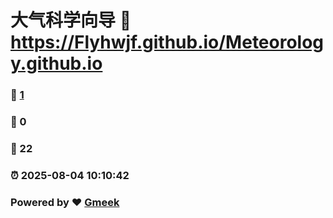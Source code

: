 # 大气科学向导 :link: https://Flyhwjf.github.io/Meteorology.github.io 
### :page_facing_up: [1](https://Flyhwjf.github.io/Meteorology.github.io/tag.html) 
### :speech_balloon: 0 
### :hibiscus: 22 
### :alarm_clock: 2025-08-04 10:10:42 
### Powered by :heart: [Gmeek](https://github.com/Meekdai/Gmeek)


